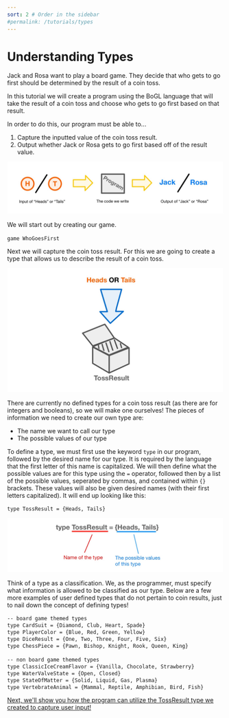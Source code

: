 ```yaml
---
sort: 2 # Order in the sidebar
#permalink: /tutorials/types
---
```

 
# Understanding Types

Jack and Rosa want to play a board game. They decide that who gets to go first should be determined by the result of a coin toss.

In this tutorial we will create a program using the BoGL language that will take the result of a coin toss and choose who gets to go first based on that result.

In order to do this, our program must be able to...

1. Capture the inputted value of the coin toss result.
2. Output whether Jack or Rosa gets to go first based off of the result value.

![program input and output diagram](../imgs/types-program-diagram.jpg)

We will start out by creating our game.

`game WhoGoesFirst`

Next we will capture the coin toss result. For this we are going to create a type that allows us to describe the result of a coin toss.

![toss result variable type diagram](../imgs/types-tossresult-diagram.jpg)


There are currently no defined types for a coin toss result (as there are for integers and booleans), so we will make one ourselves!
The pieces of information we need to create our own type are: 

* The name we want to call our type
* The possible values of our type

To define a type, we must first use the keyword `type` in our program, followed by the desired name for our type. It is required by the language that the first letter of this name is capitalized. We will then define what the possible values are for this type using the `=` operator, followed then by a list of the possible values, seperated by commas, and contained within `{}` brackets. These values will also be given desired names (with their first letters capitalized). It will end up looking like this:

```
type TossResult = {Heads, Tails}
```

![analysis of declaring a type](../imgs/types-code-analysis.jpg)

Think of a type as a classification. We, as the programmer, must specify what information is allowed to be classified as our type. Below are a few more examples of user defined types that do not pertain to coin results, just to nail down the concept of defining types!

 ```
 -- board game themed types
 type CardSuit = {Diamond, Club, Heart, Spade}
 type PlayerColor = {Blue, Red, Green, Yellow}
 type DiceResult = {One, Two, Three, Four, Five, Six}
 type ChessPiece = {Pawn, Bishop, Knight, Rook, Queen, King}
 
 -- non board game themed types
 type ClassicIceCreamFlavor = {Vanilla, Chocolate, Strawberry}
 type WaterValveState = {Open, Closed}
 type StateOfMatter = {Solid, Liquid, Gas, Plasma}
 type VertebrateAnimal = {Mammal, Reptile, Amphibian, Bird, Fish} 
 ```


[Next, we'll show you how the program can utilize the TossResult type we created to capture user input!](TheGame)
